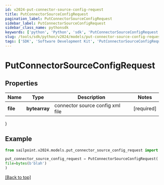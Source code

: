 ```yaml
---
id: v2024-put-connector-source-config-request
title: PutConnectorSourceConfigRequest
pagination_label: PutConnectorSourceConfigRequest
sidebar_label: PutConnectorSourceConfigRequest
sidebar_class_name: pythonsdk
keywords: ['python', 'Python', 'sdk', 'PutConnectorSourceConfigRequest', 'V2024PutConnectorSourceConfigRequest'] 
slug: /tools/sdk/python/v2024/models/put-connector-source-config-request
tags: ['SDK', 'Software Development Kit', 'PutConnectorSourceConfigRequest', 'V2024PutConnectorSourceConfigRequest']
---
```


# PutConnectorSourceConfigRequest


## Properties

Name | Type | Description | Notes
------------ | ------------- | ------------- | -------------
**file** | **bytearray** | connector source config xml file | [required]
}

## Example

```python
from sailpoint.v2024.models.put_connector_source_config_request import PutConnectorSourceConfigRequest

put_connector_source_config_request = PutConnectorSourceConfigRequest(
file=bytes(b'blah')
)

```
[[Back to top]](#) 

